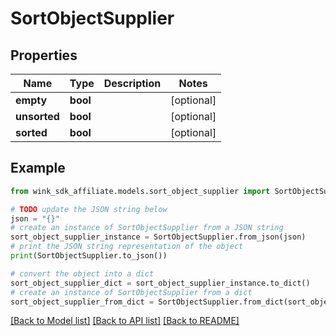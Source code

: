# SortObjectSupplier


## Properties

Name | Type | Description | Notes
------------ | ------------- | ------------- | -------------
**empty** | **bool** |  | [optional] 
**unsorted** | **bool** |  | [optional] 
**sorted** | **bool** |  | [optional] 

## Example

```python
from wink_sdk_affiliate.models.sort_object_supplier import SortObjectSupplier

# TODO update the JSON string below
json = "{}"
# create an instance of SortObjectSupplier from a JSON string
sort_object_supplier_instance = SortObjectSupplier.from_json(json)
# print the JSON string representation of the object
print(SortObjectSupplier.to_json())

# convert the object into a dict
sort_object_supplier_dict = sort_object_supplier_instance.to_dict()
# create an instance of SortObjectSupplier from a dict
sort_object_supplier_from_dict = SortObjectSupplier.from_dict(sort_object_supplier_dict)
```
[[Back to Model list]](../README.md#documentation-for-models) [[Back to API list]](../README.md#documentation-for-api-endpoints) [[Back to README]](../README.md)


